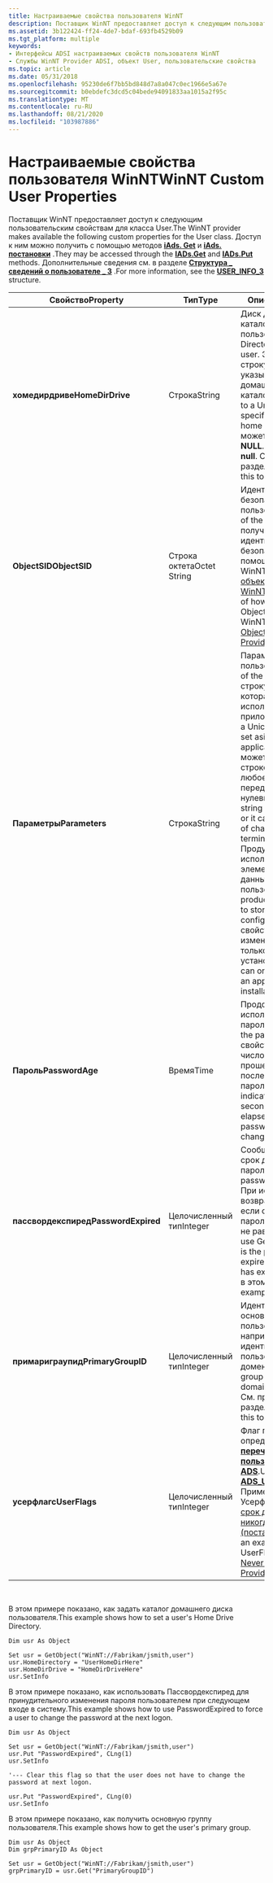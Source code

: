 ```yaml
---
title: Настраиваемые свойства пользователя WinNT
description: Поставщик WinNT предоставляет доступ к следующим пользовательским свойствам для класса User. Доступ к ним можно получить с помощью методов IADs. Get и IADs. постановки. Дополнительные сведения см. в разделе \_ Структура сведений о пользователе \_ 3.
ms.assetid: 3b122424-ff24-4de7-bdaf-693fb4529b09
ms.tgt_platform: multiple
keywords:
- Интерфейсы ADSI настраиваемых свойств пользователя WinNT
- Службы WinNT Provider ADSI, объект User, пользовательские свойства
ms.topic: article
ms.date: 05/31/2018
ms.openlocfilehash: 95230de6f7bb5bd848d7a8a047c0ec1966e5a67e
ms.sourcegitcommit: b0ebdefc3dcd5c04bede94091833aa1015a2f95c
ms.translationtype: MT
ms.contentlocale: ru-RU
ms.lasthandoff: 08/21/2020
ms.locfileid: "103987886"
---
```

# <a name="winnt-custom-user-properties"></a><span data-ttu-id="04d7a-107">Настраиваемые свойства пользователя WinNT</span><span class="sxs-lookup"><span data-stu-id="04d7a-107">WinNT Custom User Properties</span></span>

<span data-ttu-id="04d7a-108">Поставщик WinNT предоставляет доступ к следующим пользовательским свойствам для класса User.</span><span class="sxs-lookup"><span data-stu-id="04d7a-108">The WinNT provider makes available the following custom properties for the User class.</span></span> <span data-ttu-id="04d7a-109">Доступ к ним можно получить с помощью методов [**iAds. Get**](/windows/desktop/api/Iads/nf-iads-iads-get) и [**iAds. постановки**](/windows/desktop/api/Iads/nf-iads-iads-put) .</span><span class="sxs-lookup"><span data-stu-id="04d7a-109">They may be accessed through the [**IADs.Get**](/windows/desktop/api/Iads/nf-iads-iads-get) and [**IADs.Put**](/windows/desktop/api/Iads/nf-iads-iads-put) methods.</span></span> <span data-ttu-id="04d7a-110">Дополнительные сведения см. в разделе [**Структура \_ сведений о пользователе \_ 3**](/windows/desktop/api/lmaccess/ns-lmaccess-user_info_3) .</span><span class="sxs-lookup"><span data-stu-id="04d7a-110">For more information, see the [**USER\_INFO\_3**](/windows/desktop/api/lmaccess/ns-lmaccess-user_info_3) structure.</span></span>



| <span data-ttu-id="04d7a-111">Свойство</span><span class="sxs-lookup"><span data-stu-id="04d7a-111">Property</span></span>            | <span data-ttu-id="04d7a-112">Тип</span><span class="sxs-lookup"><span data-stu-id="04d7a-112">Type</span></span>         | <span data-ttu-id="04d7a-113">Описание</span><span class="sxs-lookup"><span data-stu-id="04d7a-113">Description</span></span>                                                                                                                                                                                                                                                                                                                                                   |
|---------------------|--------------|---------------------------------------------------------------------------------------------------------------------------------------------------------------------------------------------------------------------------------------------------------------------------------------------------------------------------------------------------------------|
| <span data-ttu-id="04d7a-114">**хомедирдриве**</span><span class="sxs-lookup"><span data-stu-id="04d7a-114">**HomeDirDrive**</span></span>    | <span data-ttu-id="04d7a-115">Строка</span><span class="sxs-lookup"><span data-stu-id="04d7a-115">String</span></span>       | <span data-ttu-id="04d7a-116">Диск домашнего каталога пользователя.</span><span class="sxs-lookup"><span data-stu-id="04d7a-116">Home Directory Drive of the user.</span></span> <span data-ttu-id="04d7a-117">Это указатель на строку в Юникоде, указывающую путь к домашнему каталогу.</span><span class="sxs-lookup"><span data-stu-id="04d7a-117">This is a pointer to a Unicode string that specifies the path of the home directory.</span></span> <span data-ttu-id="04d7a-118">Строка может иметь **значение NULL**.</span><span class="sxs-lookup"><span data-stu-id="04d7a-118">The string can be **null**.</span></span> <span data-ttu-id="04d7a-119">См. пример в этом разделе.</span><span class="sxs-lookup"><span data-stu-id="04d7a-119">See example in this topic.</span></span>                                                                                                                                                                                 |
| <span data-ttu-id="04d7a-120">**ObjectSID**</span><span class="sxs-lookup"><span data-stu-id="04d7a-120">**ObjectSID**</span></span>       | <span data-ttu-id="04d7a-121">Строка октета</span><span class="sxs-lookup"><span data-stu-id="04d7a-121">Octet String</span></span> | <span data-ttu-id="04d7a-122">Идентификатор безопасности объекта пользователя.</span><span class="sxs-lookup"><span data-stu-id="04d7a-122">Object SID of the user.</span></span> <span data-ttu-id="04d7a-123">Пример получения идентификатора безопасности объекта с помощью поставщика WinNT см. в разделе [SID объекта (поставщик WinNT)](object-sid.md) .</span><span class="sxs-lookup"><span data-stu-id="04d7a-123">For an example of how to retrieve the Object SID using the WinNT Provider, see [Object SID (WinNT Provider)](object-sid.md)</span></span>                                                                                                                                                                                                          |
| <span data-ttu-id="04d7a-124">**Параметры**</span><span class="sxs-lookup"><span data-stu-id="04d7a-124">**Parameters**</span></span>      | <span data-ttu-id="04d7a-125">Строка</span><span class="sxs-lookup"><span data-stu-id="04d7a-125">String</span></span>       | <span data-ttu-id="04d7a-126">Параметры пользователя.</span><span class="sxs-lookup"><span data-stu-id="04d7a-126">Parameters of the user.</span></span> <span data-ttu-id="04d7a-127">Указывает на строку в Юникоде, которая задается не для использования приложениями.</span><span class="sxs-lookup"><span data-stu-id="04d7a-127">Points to a Unicode string that is set aside for use by applications.</span></span> <span data-ttu-id="04d7a-128">Эта строка может быть пустой строкой или содержать любое число символов перед завершающим нулевым символом.</span><span class="sxs-lookup"><span data-stu-id="04d7a-128">This string can be a null string, or it can have any number of characters before the terminating null character.</span></span> <span data-ttu-id="04d7a-129">Продукты Майкрософт используют этот элемент для хранения данных конфигурации пользователя.</span><span class="sxs-lookup"><span data-stu-id="04d7a-129">Microsoft products use this member to store user configuration data.</span></span> <span data-ttu-id="04d7a-130">Это свойство может быть изменено приложением только во время установки.</span><span class="sxs-lookup"><span data-stu-id="04d7a-130">This property can only be modified by an application during installation.</span></span> |
| <span data-ttu-id="04d7a-131">**Пароль**</span><span class="sxs-lookup"><span data-stu-id="04d7a-131">**PasswordAge**</span></span>     | <span data-ttu-id="04d7a-132">Время</span><span class="sxs-lookup"><span data-stu-id="04d7a-132">Time</span></span>         | <span data-ttu-id="04d7a-133">Продолжительность использования пароля.</span><span class="sxs-lookup"><span data-stu-id="04d7a-133">Time duration of the password in use.</span></span> <span data-ttu-id="04d7a-134">Это свойство указывает число секунд, прошедших с момента последнего изменения пароля.</span><span class="sxs-lookup"><span data-stu-id="04d7a-134">This property indicates the number of seconds that have elapsed since the password was last changed.</span></span>                                                                                                                                                                                                                    |
| <span data-ttu-id="04d7a-135">**пассвордекспиред**</span><span class="sxs-lookup"><span data-stu-id="04d7a-135">**PasswordExpired**</span></span> | <span data-ttu-id="04d7a-136">Целочисленный тип</span><span class="sxs-lookup"><span data-stu-id="04d7a-136">Integer</span></span>      | <span data-ttu-id="04d7a-137">Сообщает, когда истек срок действия пароля.</span><span class="sxs-lookup"><span data-stu-id="04d7a-137">Tells when the password was expired.</span></span> <span data-ttu-id="04d7a-138">При использовании Get возвращается ноль, если срок действия пароля не истек или он не равен нулю.</span><span class="sxs-lookup"><span data-stu-id="04d7a-138">When you use Get, it will return zero is the password has not expired, or nonzero if it has expired.</span></span> <span data-ttu-id="04d7a-139">См. пример в этом разделе.</span><span class="sxs-lookup"><span data-stu-id="04d7a-139">See example in this topic.</span></span>                                                                                                                                                                                          |
| <span data-ttu-id="04d7a-140">**примариграупид**</span><span class="sxs-lookup"><span data-stu-id="04d7a-140">**PrimaryGroupID**</span></span>  | <span data-ttu-id="04d7a-141">Целочисленный тип</span><span class="sxs-lookup"><span data-stu-id="04d7a-141">Integer</span></span>      | <span data-ttu-id="04d7a-142">Идентификатор основной группы пользователей, например идентификатор группы пользователей домена.</span><span class="sxs-lookup"><span data-stu-id="04d7a-142">User's primary group ID, for example, domain user group ID.</span></span> <span data-ttu-id="04d7a-143">См. пример в этом разделе.</span><span class="sxs-lookup"><span data-stu-id="04d7a-143">See example in this topic.</span></span>                                                                                                                                                                                                                                                                        |
| <span data-ttu-id="04d7a-144">**усерфлагс**</span><span class="sxs-lookup"><span data-stu-id="04d7a-144">**UserFlags**</span></span>       | <span data-ttu-id="04d7a-145">Целочисленный тип</span><span class="sxs-lookup"><span data-stu-id="04d7a-145">Integer</span></span>      | <span data-ttu-id="04d7a-146">Флаг пользователя, определенный [**в \_ \_ \_ перечислении флагов пользователей ADS**](/windows/win32/api/iads/ne-iads-ads_user_flag_enum).</span><span class="sxs-lookup"><span data-stu-id="04d7a-146">User Flag defined in [**ADS\_USER\_FLAG\_ENUM**](/windows/win32/api/iads/ne-iads-ads_user_flag_enum).</span></span> <span data-ttu-id="04d7a-147">Пример использования Усерфлагс см. в разделе [срок действия пароля никогда не истекает (поставщик WinNT)](winnt-password-never-expires.md) .</span><span class="sxs-lookup"><span data-stu-id="04d7a-147">For an example of how to use UserFlags, see [Password Never Expires (WinNT Provider)](winnt-password-never-expires.md)</span></span>                                                                                                                                                             |



 

<span data-ttu-id="04d7a-148">В этом примере показано, как задать каталог домашнего диска пользователя.</span><span class="sxs-lookup"><span data-stu-id="04d7a-148">This example shows how to set a user's Home Drive Directory.</span></span>


```VB
Dim usr As Object

Set usr = GetObject("WinNT://Fabrikam/jsmith,user") 
usr.HomeDirectory = "UserHomeDirHere"
usr.HomeDirDrive = "HomeDirDriveHere"
usr.SetInfo
```



<span data-ttu-id="04d7a-149">В этом примере показано, как использовать Пассвордекспиред для принудительного изменения пароля пользователем при следующем входе в систему.</span><span class="sxs-lookup"><span data-stu-id="04d7a-149">This example shows how to use PasswordExpired to force a user to change the password at the next logon.</span></span>


```VB
Dim usr As Object

Set usr = GetObject("WinNT://Fabrikam/jsmith,user")
usr.Put "PasswordExpired", CLng(1)
usr.SetInfo 

'--- Clear this flag so that the user does not have to change the password at next logon.

usr.Put "PasswordExpired", CLng(0)
usr.SetInfo
```



<span data-ttu-id="04d7a-150">В этом примере показано, как получить основную группу пользователя.</span><span class="sxs-lookup"><span data-stu-id="04d7a-150">This example shows how to get the user's primary group.</span></span>


```VB
Dim usr As Object
Dim grpPrimaryID As Object

Set usr = GetObject("WinNT://Fabrikam/jsmith,user") 
grpPrimaryID = usr.Get("PrimaryGroupID")
```



 

 